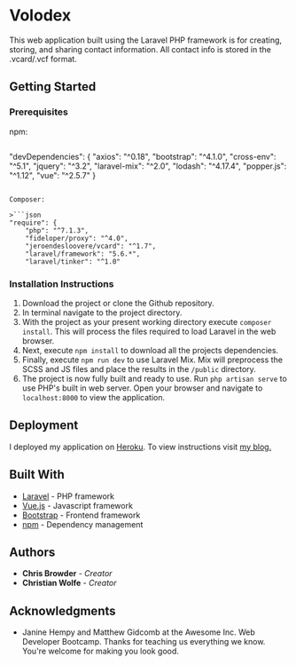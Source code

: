 # Volodex

This web application built using the Laravel PHP framework is for creating, storing, and sharing contact information. All contact info is stored in the .vcard/.vcf format.

## Getting Started

### Prerequisites

npm:
>```json
"devDependencies": {
   "axios": "^0.18",
   "bootstrap": "^4.1.0",
   "cross-env": "^5.1",
   "jquery": "^3.2",
   "laravel-mix": "^2.0",
   "lodash": "^4.17.4",
   "popper.js": "^1.12",
   "vue": "^2.5.7"
}
```

Composer:

>```json
"require": {
    "php": "^7.1.3",
    "fideloper/proxy": "^4.0",
    "jeroendesloovere/vcard": "^1.7",
    "laravel/framework": "5.6.*",
    "laravel/tinker": "^1.0"
```

### Installation Instructions

1. Download the project or clone the Github repository.
2. In terminal navigate to the project directory.
3. With the project as your present working directory execute `composer install`. This will process the files required to load Laravel in the web browser.
4. Next, execute `npm install` to download all the projects dependencies.
5. Finally, execute `npm run dev` to use Laravel Mix. Mix will preprocess the SCSS and JS files and place the results in the `/public` directory.
6. The project is now fully built and ready to use. Run `php artisan serve` to use PHP's built in web server. Open your browser and navigate to `localhost:8000` to view the application.

## Deployment

I deployed my application on [Heroku](https://www.heroku.com/). To view instructions visit [my blog.](https://github.com/rcbrowder/rcbrowder.github.io/blob/master/_posts/2018-07-12-Deploying-Laravel-5-Applications-to-Heroku.md)

## Built With

* [Laravel](https://laravel.com/) - PHP framework
* [Vue.js](https://vuejs.org/) - Javascript framework
* [Bootstrap](https://getbootstrap.com/) - Frontend framework
* [npm](https://www.npmjs.com/) - Dependency management

## Authors

* __Chris Browder__ - _Creator_
* __Christian Wolfe__ - _Creator_

## Acknowledgments

* Janine Hempy and Matthew Gidcomb at the Awesome Inc. Web Developer Bootcamp. Thanks for teaching us everything we know. You're welcome for making you look good.
